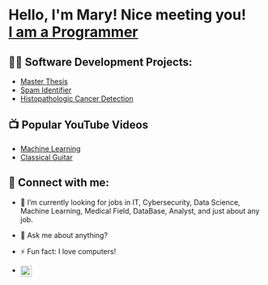 <h1>Hello, I'm Mary! Nice meeting you! <br/><a href="https://github.com/SemerdjianMary">I am a Programmer</a> </h1>

<h2>👨‍💻 Software Development Projects:</h2>

- [Master Thesis](https://semerdjianmary.github.io/portfolio/portfolio-4/)
- [Spam Identifier](https://github.com/sliu62/Spam-Identifier)
- [Histopathologic Cancer Detection](https://semerdjianmary.github.io/portfolio/portfolio-2/)


<h2>📺 Popular YouTube Videos</h2>

- [Machine Learning](https://www.youtube.com/watch?v=jGwO_UgTS7I&list=PLoROMvodv4rMiGQp3WXShtMGgzqpfVfbU)
- [Classical Guitar](https://www.youtube.com/watch?v=egDcHchu2do)

<h2> 🤳 Connect with me:</h2>

- 🔭 I’m currently looking for jobs in IT, Cybersecurity, Data Science, Machine Learning, Medical Field, DataBase, Analyst, and just about any job. 
- 💬 Ask me about anything?
- ⚡ Fun fact: I love computers!

- [<img align="left" alt="MarySemerdjian | LinkedIn" width="22px" src="https://cdn.jsdelivr.net/npm/simple-icons@v3/icons/linkedin.svg" />][linkedin]

[linkedin]: https://linkedin.com/in/mary-semerdjian  


<!--
**SemerdjianMary/SemerdjianMary** is a ✨ _special_ ✨ repository because its `README.md` (this file) appears on your GitHub profile.

Here are some ideas to get you started:

- 🔭 I’m currently working on ...
- 🌱 I’m currently learning ...
- 👯 I’m looking to collaborate on ...
- 🤔 I’m looking for help with ...
- 💬 Ask me about ...
- 📫 How to reach me: ...
- 😄 Pronouns: ...
- ⚡ Fun fact: ...
-->
